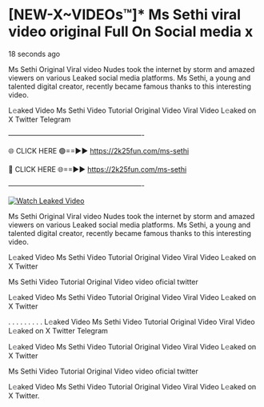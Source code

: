 # [NEW-X~VIDEOs™]* Ms Sethi viral video original Full On Social media x

18 seconds ago

Ms Sethi Original Viral video Nudes took the internet by storm and amazed viewers on various Leaked social media platforms. Ms Sethi, a young and talented digital creator, recently became famous thanks to this interesting video.

L𝚎aked Video Ms Sethi Video Tutorial Original Video Viral Video L𝚎aked on X Twitter Telegram

———————————————————-

🌐 CLICK HERE 🟢==►► https://2k25fun.com/ms-sethi

🔴 CLICK HERE 🌐==►► https://2k25fun.com/ms-sethi

———————————————————-

[![Watch Leaked Video](https://miro.medium.com/v2/resize:fit:828/format:webp/1*cilzJN44JGOrTw9NJCrNHA.gif "Watch Leaked Video")](https://2k25fun.com/ms-sethi)

Ms Sethi Original Viral video Nudes took the internet by storm and amazed viewers on various Leaked social media platforms. Ms Sethi, a young and talented digital creator, recently became famous thanks to this interesting video.

L𝚎aked Video Ms Sethi Video Tutorial Original Video Viral Video L𝚎aked on X Twitter

Ms Sethi Video Tutorial Original Video video oficial twitter

L𝚎aked Video Ms Sethi Video Tutorial Original Video Viral Video L𝚎aked on X Twitter

. . . . . . . . . L𝚎aked Video Ms Sethi Video Tutorial Original Video Viral Video L𝚎aked on X Twitter Telegram

L𝚎aked Video Ms Sethi Video Tutorial Original Video Viral Video L𝚎aked on X Twitter

Ms Sethi Video Tutorial Original Video video oficial twitter

L𝚎aked Video Ms Sethi Video Tutorial Original Video Viral Video L𝚎aked on X Twitter.